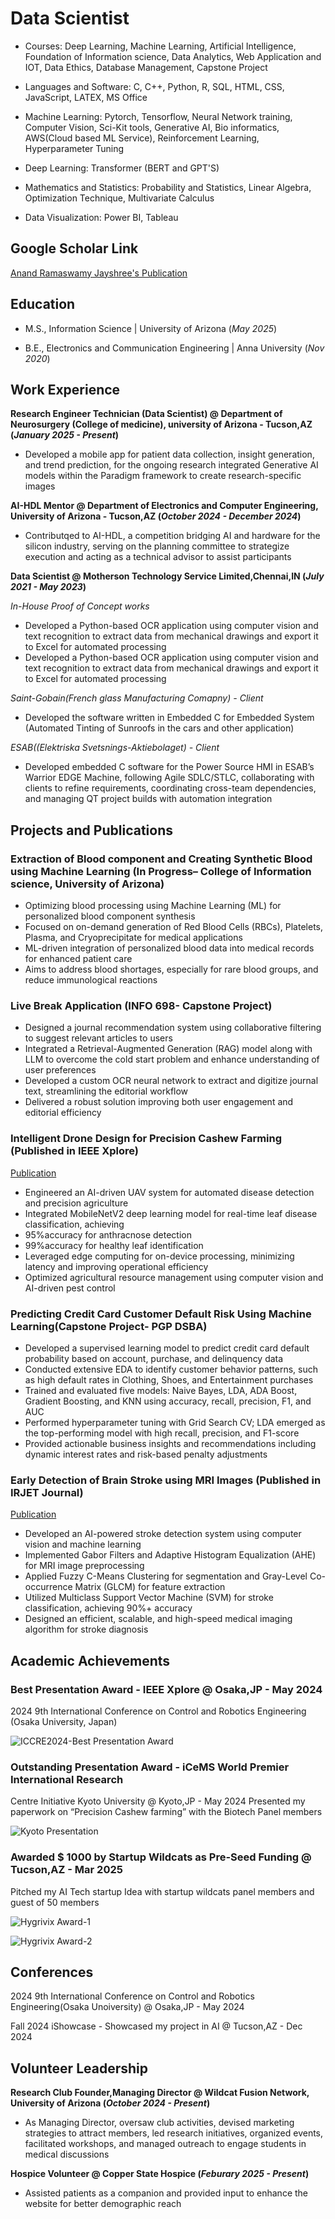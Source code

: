 # Data Scientist

- Courses: Deep Learning, Machine Learning, Artificial Intelligence, Foundation of Information science, Data Analytics, Web Application and IOT, Data Ethics, Database Management, Capstone Project

- Languages and Software: C, C++, Python, R, SQL, HTML, CSS, JavaScript, LATEX, MS Office 

- Machine Learning: Pytorch, Tensorflow, Neural Network training, Computer Vision, Sci-Kit tools, Generative AI, Bio informatics, AWS(Cloud based ML Service), Reinforcement Learning, Hyperparameter Tuning

- Deep Learning: Transformer (BERT and GPT'S)

- Mathematics and Statistics: Probability and Statistics, Linear Algebra, Optimization Technique, Multivariate Calculus

- Data Visualization: Power BI, Tableau

## Google Scholar Link
[Anand Ramaswamy Jayshree's Publication](https://scholar.google.com/citations?user=4-Lj0dsAAAAJ&hl=en)


## Education								       		
- M.S., Information Science	| University of Arizona (_May 2025_)	 			        		

- B.E., Electronics and Communication Engineering | Anna University (_Nov 2020_)

## Work Experience
**Research Engineer Technician (Data Scientist) @ Department of Neurosurgery (College of medicine), university of Arizona - Tucson,AZ  (_January 2025 - Present_)**
- Developed a mobile app for patient data collection, insight generation, and trend prediction, for the ongoing
research integrated Generative AI models within the Paradigm framework to create research-specific images


**AI-HDL Mentor @ Department of Electronics and Computer Engineering, University of Arizona - Tucson,AZ (_October 2024 - December 2024_)**
- Contributqed to AI-HDL, a competition bridging AI and hardware for the silicon industry, serving on the
planning committee to strategize execution and acting as a technical advisor to assist participants

**Data Scientist @ Motherson Technology Service Limited,Chennai,IN (_July 2021 - May 2023_)**

*In-House Proof of Concept works*
- Developed a Python-based OCR application using computer vision and text recognition to extract data from
mechanical drawings and export it to Excel for automated processing
- Developed a Python-based OCR application using computer vision and text recognition to extract data from
mechanical drawings and export it to Excel for automated processing

*Saint-Gobain(French glass Manufacturing Comapny) - Client*
- Developed the software written in Embedded C for Embedded System (Automated Tinting of Sunroofs in the
cars and other application)

*ESAB((Elektriska Svetsnings-Aktiebolaget) - Client*
- Developed embedded C software for the Power Source HMI in ESAB’s Warrior EDGE Machine, following Agile
SDLC/STLC, collaborating with clients to refine requirements, coordinating cross-team dependencies, and
managing QT project builds with automation integration 

## Projects and Publications

### Extraction of Blood component and Creating Synthetic Blood using Machine Learning (In Progress– College of Information science, University of Arizona)

- Optimizing blood processing using Machine Learning (ML) for personalized blood component synthesis
- Focused on on-demand generation of Red Blood Cells (RBCs), Platelets, Plasma, and Cryoprecipitate for medical
 applications
- ML-driven integration of personalized blood data into medical records for enhanced patient care
- Aims to address blood shortages, especially for rare blood groups, and reduce immunological reactions

### Live Break Application (INFO 698- Capstone Project)

- Designed a journal recommendation system using collaborative filtering to suggest relevant articles to users
- Integrated a Retrieval-Augmented Generation (RAG) model along with LLM to overcome the cold start problem
 and enhance understanding of user preferences
- Developed a custom OCR neural network to extract and digitize journal text, streamlining the editorial workflow
- Delivered a robust solution improving both user engagement and editorial efficiency

### Intelligent Drone Design for Precision Cashew Farming (Published in IEEE Xplore)
[Publication](https://ieeexplore.ieee.org/document/10589729)

 - Engineered an AI-driven UAV system for automated disease detection and precision agriculture
 - Integrated MobileNetV2 deep learning model for real-time leaf disease classification, achieving
 - 95%accuracy for anthracnose detection
 - 99%accuracy for healthy leaf identification
 - Leveraged edge computing for on-device processing, minimizing latency and improving operational efficiency
 - Optimized agricultural resource management using computer vision and AI-driven pest control

### Predicting Credit Card Customer Default Risk Using Machine Learning(Capstone Project- PGP DSBA)
 
 - Developed a supervised learning model to predict credit card default probability based on account, purchase,
 and delinquency data
 - Conducted extensive EDA to identify customer behavior patterns, such as high default rates in Clothing, Shoes,
 and Entertainment purchases
 - Trained and evaluated five models: Naive Bayes, LDA, ADA Boost, Gradient Boosting, and KNN using accuracy,
 recall, precision, F1, and AUC
 - Performed hyperparameter tuning with Grid Search CV; LDA emerged as the top-performing model with high
 recall, precision, and F1-score
 - Provided actionable business insights and recommendations including dynamic interest rates and risk-based
 penalty adjustments



### Early Detection of Brain Stroke using MRI Images (Published in IRJET Journal)
[Publication](https://www.irjet.net/archives/V7/i9/IRJET-V7I9400.pdf)
 - Developed an AI-powered stroke detection system using computer vision and machine learning
 - Implemented Gabor Filters and Adaptive Histogram Equalization (AHE) for MRI image preprocessing
 - Applied Fuzzy C-Means Clustering for segmentation and Gray-Level Co-occurrence Matrix (GLCM) for feature
 extraction
 - Utilized Multiclass Support Vector Machine (SVM) for stroke classification, achieving 90%+ accuracy
 - Designed an efficient, scalable, and high-speed medical imaging algorithm for stroke diagnosis





## Academic Achievements
### Best Presentation Award - IEEE Xplore @ Osaka,JP - May 2024
2024 9th International Conference on Control and Robotics Engineering (Osaka
University, Japan)

![ICCRE2024-Best Presentation Award](/assets/img/award1.jpeg)

### Outstanding Presentation Award - iCeMS World Premier International Research
Centre Initiative Kyoto University @ Kyoto,JP - May 2024
Presented my paperwork on “Precision Cashew farming” with the Biotech Panel
members

![Kyoto Presentation](/assets/img/kyoto.jpg)

 ### Awarded $ 1000 by Startup Wildcats as Pre-Seed Funding @ Tucson,AZ - Mar 2025
 Pitched my AI Tech startup Idea with startup wildcats panel members and guest of
 50 members

![Hygrivix Award-1](/assets/img/hygrivix1.jpg)

![Hygrivix Award-2](/assets/img/hygrivix2.jpg)

## Conferences

2024 9th International Conference on Control and Robotics Engineering(Osaka Unoiversity) @ Osaka,JP - May 2024

Fall 2024 iShowcase - Showcased my project in AI @ Tucson,AZ - Dec 2024

## Volunteer Leadership
**Research Club Founder,Managing Director @ Wildcat Fusion Network, University of Arizona (_October 2024 - Present_)**
- As Managing Director, oversaw club activities, devised marketing strategies to
attract members, led research initiatives, organized events, facilitated workshops,
and managed outreach to engage students in medical discussions


**Hospice Volunteer @ Copper State Hospice (_Feburary 2025 - Present_)**
-  Assisted patients as a companion and provided input to enhance the website for
better demographic reach






